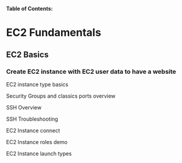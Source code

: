 **Table of Contents:**



# EC2 Fundamentals



## EC2 Basics

### Create EC2 instance with EC2 user data to have a website

EC2 instance type basics

Security Groups and classics ports overview

SSH Overview

SSH Troubleshooting

EC2 Instance connect

EC2 Instance roles demo

EC2 Instance launch types



